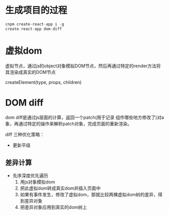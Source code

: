 # 生成项目的过程
```js
cnpm create-react-app i -g
create-react-app dom-diff
```

# 虚拟dom
  虚拟节点，通过js的object对象模拟DOM节点，然后再通过特定的render方法将其渲染成真实的DOM节点

  createElement(type, props, children)

# DOM diff

  dom diff是通过js层面的计算，返回一个patch(用于记录 组件哪些地方修改了)对a象，再通过特定的操作来解析patch对象，完成页面的重新渲染。

  diff 三种优化策略：
  - 更新平级

## 差异计算
  - 先序深度优先遍历
    1. 用js对象模拟dom
    2. 把此虚拟dom转成真实dom并插入页面中
    3. 如果有事件发生，修改了虚拟dom，那就比较两棵虚拟dom树的差异，得到差异对象
    4. 把差异对象应用到真实的dom树上

